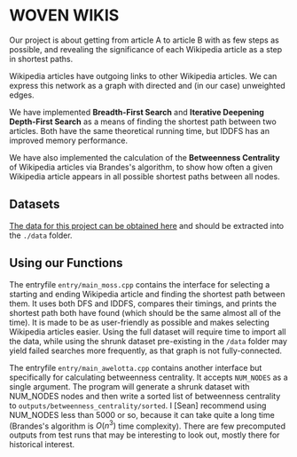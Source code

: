 # WOVEN WIKIS 

Our project is about getting from article A to article B with as few steps as possible, and revealing the significance of each Wikipedia article as a step in shortest paths.

Wikipedia articles have outgoing links to other Wikipedia articles. We can express this network as a graph with directed and (in our case) unweighted edges.

We have implemented **Breadth-First Search** and **Iterative Deepening Depth-First Search** as a means of finding the shortest path between two articles. Both have the same theoretical running time, but IDDFS has an improved memory performance.

We have also implemented the calculation of the **Betweenness Centrality** of Wikipedia articles via Brandes's algorithm, to show how often a given Wikipedia article appears in all possible shortest paths between all nodes.

## Datasets

[The data for this project can be obtained here](http://snap.stanford.edu/data/wiki-topcats.html) and should be extracted into the `./data` folder.

## Using our Functions

The entryfile `entry/main_moss.cpp` contains the interface for selecting a starting and ending Wikipedia article and finding the shortest path between them. It uses both DFS and IDDFS, compares their timings, and prints the shortest path both have found (which should be the same almost all of the time). It is made to be as user-friendly as possible and makes selecting Wikipedia articles easier. Using the full dataset will require time to import all the data, while using the shrunk dataset pre-existing in the `/data` folder may yield failed searches more frequently, as that graph is not fully-connected.

The entryfile `entry/main_awelotta.cpp` contains another interface but specifically for calculating betweenness centrality. It accepts `NUM_NODES` as a single argument. The program will generate a shrunk dataset with NUM_NODES nodes and then write a sorted list of betweenness centrality to `outputs/betweenness_centrality/sorted`. I [Sean] recommend using NUM_NODES less than 5000 or so, because it can take quite a long time (Brandes's algorithm is $O(n^3)$ time complexity). There are few precomputed outputs from test runs that may be interesting to look out, mostly there for historical interest.
